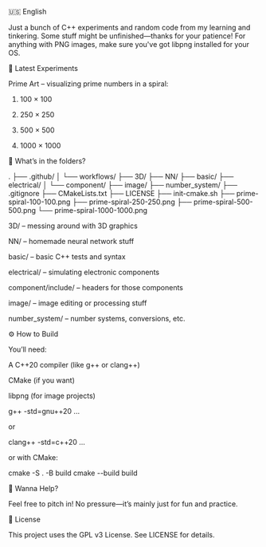 🇺🇸 English

Just a bunch of C++ experiments and random code from my learning and tinkering. Some stuff might be unfinished—thanks for your patience! For anything with PNG images, make sure you've got libpng installed for your OS.

🎨 Latest Experiments

Prime Art – visualizing prime numbers in a spiral:

1. 100 × 100 


2. 250 × 250 


3. 500 × 500 


4. 1000 × 1000 




📂 What’s in the folders?

.
├── .github/
│   └── workflows/
├── 3D/
├── NN/
├── basic/
├── electrical/
│   └── component/
├── image/
├── number_system/
├── .gitignore
├── CMakeLists.txt
├── LICENSE
├── init-cmake.sh
├── prime-spiral-100-100.png
├── prime-spiral-250-250.png
├── prime-spiral-500-500.png
└── prime-spiral-1000-1000.png

3D/ – messing around with 3D graphics

NN/ – homemade neural network stuff

basic/ – basic C++ tests and syntax

electrical/ – simulating electronic components

component/include/ – headers for those components


image/ – image editing or processing stuff

number_system/ – number systems, conversions, etc.


⚙️ How to Build

You’ll need:

A C++20 compiler (like g++ or clang++)

CMake (if you want)

libpng (for image projects)


g++ -std=gnu++20 ...

or

clang++ -std=c++20 ...

or with CMake:

cmake -S . -B build
cmake --build build

🤝 Wanna Help?

Feel free to pitch in! No pressure—it’s mainly just for fun and practice.

📜 License

This project uses the GPL v3 License. See LICENSE for details.
